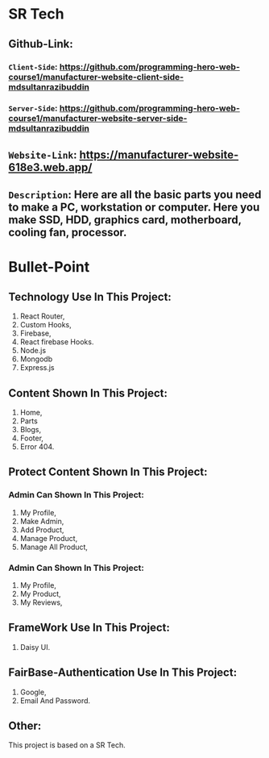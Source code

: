 # SR Tech

## Github-Link:
### `Client-Side`: https://github.com/programming-hero-web-course1/manufacturer-website-client-side-mdsultanrazibuddin

### `Server-Side`: https://github.com/programming-hero-web-course1/manufacturer-website-server-side-mdsultanrazibuddin

## `Website-Link`: https://manufacturer-website-618e3.web.app/

## `Description`: Here are all the basic parts you need to make a PC, workstation or computer. Here you make SSD, HDD, graphics card, motherboard, cooling fan, processor.

# Bullet-Point

## Technology Use In This Project:
1. React Router,
2. Custom Hooks,
3. Firebase,
4. React firebase Hooks.
5. Node.js
6. Mongodb
7. Express.js

## Content Shown In This Project:
1. Home,
2. Parts
3. Blogs,
4. Footer,
5. Error 404.
 
 ## Protect Content Shown In This Project:
 ### Admin Can Shown In This Project:
1. My Profile, 
2. Make Admin,
3. Add Product,
4. Manage Product,
5. Manage All Product, 


### Admin Can Shown In This Project:
1. My Profile, 
2. My Product,
3. My Reviews,

## FrameWork Use In This Project:
1. Daisy UI.

## FairBase-Authentication Use In This Project:
1. Google,
2. Email And Password.

## Other:
This project is based on a SR Tech.

